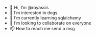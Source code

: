 - 👋 Hi, I’m @royassis
- 👀 I’m interested in dogs
- 🌱 I’m currently learning sqlalchemy
- 💞️ I’m looking to collaborate on everyone
- 📫 How to reach me send a msg

<!---
royassis/royassis is a ✨ special ✨ repository because its `README.md` (this file) appears on your GitHub profile.
You can click the Preview link to take a look at your changes.
--->
